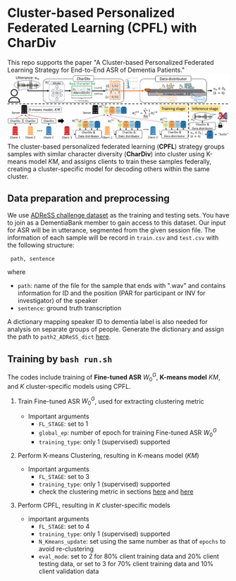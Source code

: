 # Cluster-based Personalized Federated Learning (CPFL) with CharDiv
This repo supports the paper "A Cluster-based Personalized Federated Learning Strategy for End-to-End ASR of Dementia Patients."
![CPFL_with_CharDiv_framework.png](https://github.com/user7569D/CharDiv-clustered-CPFL/blob/main/framework.png)
The cluster-based personalized federated learning (**CPFL**) strategy groups samples with similar character diversity (**CharDiv**) into cluster using K-means model $KM$, and assigns clients to train these samples federally, creating a cluster-specific model for decoding others within the same cluster.

## Data preparation and preprocessing
We use [ADReSS challenge dataset](https://dementia.talkbank.org/ADReSS-2020/) as the training and testing sets. You have to join as a DementiaBank member to gain access to this dataset. Our input for ASR will be in utterance, segmented from the given session file. The information of each sample will be record in `train.csv` and `test.csv` with the following structure:
<pre><code> path, sentence
</code></pre>
where
* `path`: name of the file for the sample that ends with ".wav" and contains information for ID and the position (PAR for participant or INV for investigator) of the speaker
* `sentence`: ground truth transcription
  
A dictionary mapping  speaker ID to dementia label is also needed for analysis on separate groups of people. Generate the dictionary and assign the path to `path2_ADReSS_dict` [here](./src/utils.py#L81).

## Training by `bash run.sh`
The codes include training of **Fine-tuned ASR** $W_0^G$, **K-means model** $KM$, and $K$ cluster-specific models using CPFL.
1. Train Fine-tuned ASR $W_0^G$, used for extracting clustering metric
   * Important arguments
      - `FL_STAGE`: set to 1
      - `global_ep`: number of epoch for training Fine-tuned ASR $W_0^G$
      - `training_type`: only 1 (supervised) supported

2. Perform K-means Clustering, resulting in K-means model ($KM$)
   * Important arguments
      - `FL_STAGE`: set to 3
      - `training_type`: only 1 (supervised) supported
      - check the clustering metric in sections [here](./src/federated_main.py#L157) and [here](./src/federated_main.py#L219)

3. Perform CPFL, resulting in $K$ cluster-specific models
   * important arguments</summary>
      - `FL_STAGE`: set to 4
      - `training_type`: only 1 (supervised) supported
      - `N_Kmeans_update`: set using the same number as that of `epochs` to avoid re-clustering
      - `eval_mode`: set to 2 for 80% client training data and 20% client testing data, or set to 3 for 70% client training data and 10% client validation data
